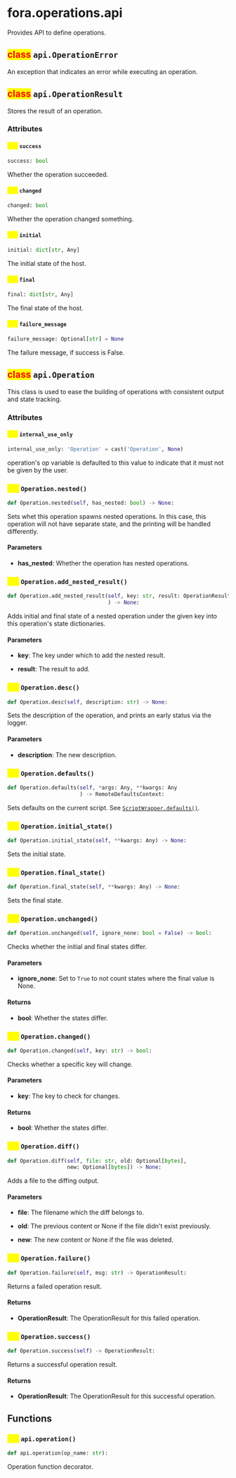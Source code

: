 # fora.operations.api

Provides API to define operations.

## <mark style="color:red;">class</mark> `api.OperationError`

An exception that indicates an error while executing an operation.

## <mark style="color:red;">class</mark> `api.OperationResult`

Stores the result of an operation.

### Attributes

#### <mark style="color:yellow;">attr</mark> `success`

```python
success: bool
```

Whether the operation succeeded.

#### <mark style="color:yellow;">attr</mark> `changed`

```python
changed: bool
```

Whether the operation changed something.

#### <mark style="color:yellow;">attr</mark> `initial`

```python
initial: dict[str, Any]
```

The initial state of the host.

#### <mark style="color:yellow;">attr</mark> `final`

```python
final: dict[str, Any]
```

The final state of the host.

#### <mark style="color:yellow;">attr</mark> `failure_message`

```python
failure_message: Optional[str] = None
```

The failure message, if success is False.

## <mark style="color:red;">class</mark> `api.Operation`

This class is used to ease the building of operations with consistent output and state tracking.

### Attributes

#### <mark style="color:yellow;">attr</mark> `internal_use_only`

```python
internal_use_only: 'Operation' = cast('Operation', None)
```

operation's op variable is defaulted to this value to indicate that it must not be given by the user.

### <mark style="color:yellow;">def</mark> `Operation.nested()`

```python
def Operation.nested(self, has_nested: bool) -> None:
```

Sets whet this operation spawns nested operations. In this case,
this operation will not have separate state, and the printing will be
handled differently.

#### Parameters

 -  **has_nested**: Whether the operation has nested operations.

### <mark style="color:yellow;">def</mark> `Operation.add_nested_result()`

```python
def Operation.add_nested_result(self, key: str, result: OperationResult
                                ) -> None:
```

Adds initial and final state of a nested operation under the given key
into this operation's state dictionaries.

#### Parameters

 -  **key**: The key under which to add the nested result.

 -  **result**: The result to add.

### <mark style="color:yellow;">def</mark> `Operation.desc()`

```python
def Operation.desc(self, description: str) -> None:
```

Sets the description of the operation, and prints an
early status via the logger.

#### Parameters

 -  **description**: The new description.

### <mark style="color:yellow;">def</mark> `Operation.defaults()`

```python
def Operation.defaults(self, *args: Any, **kwargs: Any
                       ) -> RemoteDefaultsContext:
```

Sets defaults on the current script. See [`ScriptWrapper.defaults()`](types.md#def-ScriptWrapper.defaults).

### <mark style="color:yellow;">def</mark> `Operation.initial_state()`

```python
def Operation.initial_state(self, **kwargs: Any) -> None:
```

Sets the initial state.

### <mark style="color:yellow;">def</mark> `Operation.final_state()`

```python
def Operation.final_state(self, **kwargs: Any) -> None:
```

Sets the final state.

### <mark style="color:yellow;">def</mark> `Operation.unchanged()`

```python
def Operation.unchanged(self, ignore_none: bool = False) -> bool:
```

Checks whether the initial and final states differ.

#### Parameters

 -  **ignore_none**: Set to `True` to not count states where the final value is None.

#### Returns

 -  **bool**: Whether the states differ.

### <mark style="color:yellow;">def</mark> `Operation.changed()`

```python
def Operation.changed(self, key: str) -> bool:
```

Checks whether a specific key will change.

#### Parameters

 -  **key**: The key to check for changes.

#### Returns

 -  **bool**: Whether the states differ.

### <mark style="color:yellow;">def</mark> `Operation.diff()`

```python
def Operation.diff(self, file: str, old: Optional[bytes], 
                   new: Optional[bytes]) -> None:
```

Adds a file to the diffing output.

#### Parameters

 -  **file**: The filename which the diff belongs to.

 -  **old**: The previous content or None if the file didn't exist previously.

 -  **new**: The new content or None if the file was deleted.

### <mark style="color:yellow;">def</mark> `Operation.failure()`

```python
def Operation.failure(self, msg: str) -> OperationResult:
```

Returns a failed operation result.

#### Returns

 -  **OperationResult**: The OperationResult for this failed operation.

### <mark style="color:yellow;">def</mark> `Operation.success()`

```python
def Operation.success(self) -> OperationResult:
```

Returns a successful operation result.

#### Returns

 -  **OperationResult**: The OperationResult for this successful operation.

## Functions

### <mark style="color:yellow;">def</mark> `api.operation()`

```python
def api.operation(op_name: str):
```

Operation function decorator.
